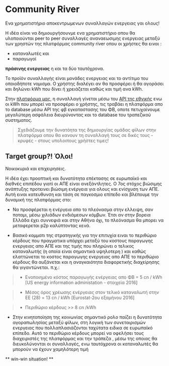 # Community River

Ενα χρηματιστήριο αποκεντρωμενων συναλλαγών ενεργειας γαι ολους!

Η ιδέα είναι να δημιουργήσουνμε ενα χρηματιστήριο οπου θα υλοποιούνται peer to peer  συναλλαγές αναναεωσιμης ενεργειας μεταξύ των χρηστών της πλατφόρμας community river οπου οι χρήστες θα ειναι :
* καταναλωτές και
* παραγωγοί

**πράσινης ενεργειας** η και τα δύο ταυτόχρονα.

Το προϊόν συναλλαγής είναι μονάδες ενεργειας και το αντίτιμο του οποιοδήποτε νομισμα.
Ο χρήστης διαλέγει αν θα προσφέρει ή θα αγοράσει και δηλώνει kWh που δίνει ή χρειάζεται καθώς και τιμή ανα kWh.

Στην [πλατφόρμα μας](https://github.com/crowdhackathon-fintech2/PowerRangers/tree/master/energy_wallet_portal), η συναλλαγή γίνεται μέσω του [API της εθνικής](https://developer.nbg.gr/) ενω οι kWh που μπορεί να προσφέρει ο χρήστης, τις τραβάει η πλατφόρμα απο το database  μέσω API της φβ εγκαταστασης του ΦΒ, οποτε πετυχαίνουμε μεγαλύτερη ασφάλεια διευρύνοντας και το database του τραπεζικού συστηματος.

> Σχεδιάζουμε την δυνατόητα της δημιουργίας ομάδας φίλων στην πλατφόρμα οπου θα κανουν τη συναλλαγή τους σε δικές τους - κρυφές - στους υπολοιπους χρήστες τιμες!

## Target group?! **Όλοι!**
Νοικοκυριά και επιχειρησεις.

Η ιδέα έχει προοπτική και δυνατότητα επέκτασης σε ευρωπαϊκό και διεθνές επιπέδου γιατί οι ΑΠΕ είναι ανεξάντλητες.
Ο 7ος στόχος βιώσιμης ανάπτυξης προτεινει βιώσιμη ενέργεια για ολους και ενίσχυση των ΑΠΕ. Αυτή ειναι κατευθυνση και τάση σε παγκοσμιο επίπεδο και βλέπουμε την δυναμική της πλατφόρμας στο:
* Να προσφέρεται η ενέργεια απο το πλεόνασμα στην ελλειψη, σαν ποταμι, μέσω χιλιάδων ενδιάμεσων κόμβων. Έτσι αν στην βορεια Ελλάδα έχει συννεφιά και στην Αθήνα όχι, το πλεόνασμα θα μπορει να μεταφερεται p2p καλύπτοντας κενά.

* Βασικό κομματι της στρατηγικής για την επιτυχία ειναι  το περιθώριο κέρδους που πραγματικα υπάρχει μεταξύ του κοστους παραγωγης ενεργειας απο ΑΠΕ και της τιμής που πληρώνει ο τελικος καταναλωτής (η οποία είναι σημαντικά υψηλοτερη ) και καθώς ελαττώνεται το κοστος παραγωγης ενεργειας απο ΑΠΕ το περιθώριο κέρδους θα αυξάνεται και η αναγκαιότητα διαφορετικής διαχείρησης θα γιγαντώνεται. π.χ.:

> * Ενοποιημένο κόστος παραγωγής ενέργειας απο ΦΒ = 5 cn / kWh
[US energy information administation - στοιχεία 2016]

> * Μέσος όρος χρέωσης ενέργειας στον τελικό καταναλωτή στην ΕΕ (28) = 13 cn / kWh
[Eurostat-2ου εξαμήνου 2016]

> * Περιθώριο κέρδους  >> 8 cn /kWh

* Στην κινητοποίηση της κοινωνίας σημαντικό ρολο παίζει η δυνατότητα αγοραπωλησίας μεταξύ φίλων, στη λογική των συνεταιρισμών ενεργειας που πολλαπλασιάζονται ταχύτατα ειδικα σε ευρωπαϊκό επίπεδο.
Αυτό το περιθώριο κέρδους μπορεί να οφελήσει τους διαχειριστές της πλατφόρμας και την τράπεζα , μέσω της οποιας θα διευκολύνονται οι συναλλαγές, ενω ταυτόχρονα οι καταναλωτές θα μπορούν να έχουν χαμηλότερη τιμή

** win-win situation! **
